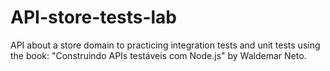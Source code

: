 # API-store-tests-lab
API about a store domain to practicing  integration tests and unit tests using the book: "Construindo APIs testáveis com Node.js" by Waldemar Neto.  
